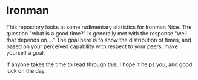 # Ironman
This repository looks at some rudimentary statistics for Ironman Nice.  The question "what is a good time?" is generally met with the response "well that depends on...." The goal here is to show the distribution of times, and based on your perceived capability with respect to your peers, make yourself a goal. 

If anyone takes the time to read through this, I hope it helps you, and good luck on the day.
